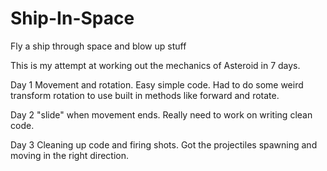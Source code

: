 # Ship-In-Space
Fly a ship through space and blow up stuff

This is my attempt at working out the mechanics of Asteroid in 7 days.

Day 1
Movement and rotation.
Easy simple code. Had to do some weird transform rotation to use built in methods like forward and rotate.

Day 2
"slide" when movement ends.
Really need to work on writing clean code.

Day 3
Cleaning up code and firing shots.
Got the projectiles spawning and moving in the right direction.
